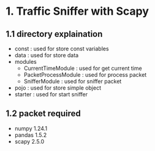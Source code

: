 # 1. Traffic Sniffer with Scapy

## 1.1 directory explaination

- const : used for store const variables
- data : used for store data
- modules 
    - CurrentTimeModule : used for get current time
    - PacketProcessModule : used for process packet
    - SnifferModule : used for sniffer packet
- pojo : used for store simple object
- starter : used for start sniffer

## 1.2 packet required
- numpy           1.24.1
- pandas          1.5.2
- scapy           2.5.0